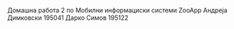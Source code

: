 Домашна работа 2 по Мобилни информациски системи ZooApp
Андреја Димковски 195041
Дарко Симов 195122 
